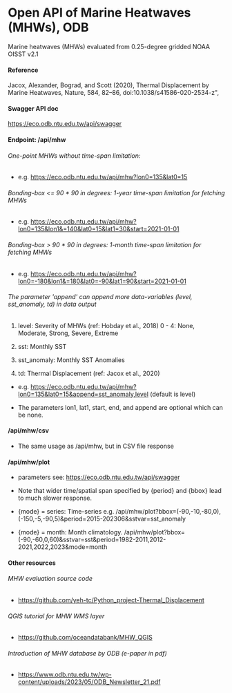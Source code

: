 # Open API of Marine Heatwaves (MHWs), ODB

Marine heatwaves (MHWs) evaluated from 0.25-degree gridded NOAA OISST v2.1

#### Reference

Jacox, Alexander, Bograd, and Scott (2020), Thermal Displacement by Marine Heatwaves, Nature, 584, 82–86, doi:10.1038/s41586-020-2534-z",

#### Swagger API doc

https://eco.odb.ntu.edu.tw/api/swagger


#### Endpoint: /api/mhw

###### One-point MHWs without time-span limitation:

- e.g. https://eco.odb.ntu.edu.tw/api/mhw?lon0=135&lat0=15

###### Bonding-box <= 90 * 90 in degrees: 1-year time-span limitation for fetching MHWs

- e.g. https://eco.odb.ntu.edu.tw/api/mhw?lon0=135&lon1&=140&lat0=15&lat1=30&start=2021-01-01

###### Bonding-box > 90 * 90 in degrees: 1-month time-span limitation for fetching MHWs

- e.g. https://eco.odb.ntu.edu.tw/api/mhw?lon0=-180&lon1&=180&lat0=-90&lat1=90&start=2021-01-01


###### The parameter 'append' can append more data-variables (level, sst_anomaly, td) in data output

1. level: Severity of MHWs (ref: Hobday et al., 2018) 0 - 4: None, Moderate, Strong, Severe, Extreme

2. sst: Monthly SST

3. sst_anomaly: Monthly SST Anomalies

4. td: Thermal Displacement (ref: Jacox et al., 2020)
    
- e.g. https://eco.odb.ntu.edu.tw/api/mhw?lon0=135&lat0=15&append=sst_anomaly,level (default is level)

- The parameters lon1, lat1, start, end, and append are optional which can be none.

#### /api/mhw/csv

- The same usage as /api/mhw, but in CSV file response

#### /api/mhw/plot

- parameters see: https://eco.odb.ntu.edu.tw/api/swagger

- Note that wider time/spatial span specified by {period} and {bbox} lead to much slower response.

- {mode} = series: Time-series e.g. /api/mhw/plot?bbox=(-90,-10,-80,0),(-150,-5,-90,5)&period=2015-202306&sstvar=sst_anomaly

- {mode} = month: Month climatology. /api/mhw/plot?bbox=(-90,-60,0,60)&sstvar=sst&period=1982-2011,2012-2021,2022,2023&mode=month


#### Other resources

###### MHW evaluation source code

- https://github.com/yeh-tc/Python_project-Thermal_Displacement

###### QGIS tutorial for MHW WMS layer

- https://github.com/oceandatabank/MHW_QGIS

###### Introduction of MHW database by ODB (e-paper in pdf)

- https://www.odb.ntu.edu.tw/wp-content/uploads/2023/05/ODB_Newsletter_21.pdf
